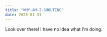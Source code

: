 ```yaml
---
title: "WHY-AM-I-SHOUTING"
date: 2025-01-31
---
```


Look over there!
I have no idea what I'm doing.
